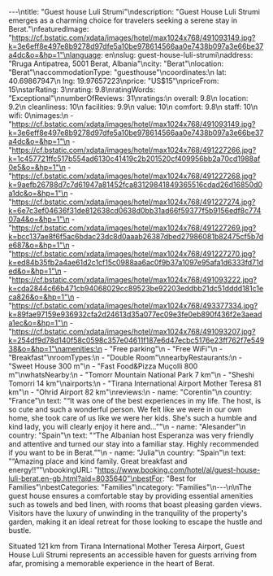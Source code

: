 ---\ntitle: "Guest house Luli Strumi"\ndescription: "Guest House Luli Strumi emerges as a charming choice for travelers seeking a serene stay in Berat."\nfeaturedImage: "https://cf.bstatic.com/xdata/images/hotel/max1024x768/491093149.jpg?k=3e6eff8e497e8b9278d97dfe5a10be978614566aa0e7438b097a3e66be37a4dc&o=&hp=1"\nlanguage: en\nslug: guest-house-luli-strumi\naddress: "Rruga Antipatrea, 5001 Berat, Albania"\ncity: "Berat"\nlocation: "Berat"\naccommodationType: "guesthouse"\ncoordinates:\n  lat: 40.69867947\n  lng: 19.97657223\nprice: "US$15"\npriceFrom: 15\nstarRating: 3\nrating: 9.8\nratingWords: "Exceptional"\nnumberOfReviews: 31\nratings:\n  overall: 9.8\n  location: 9.2\n  cleanliness: 10\n  facilities: 9.9\n  value: 10\n  comfort: 9.8\n  staff: 10\n  wifi: 0\nimages:\n  - "https://cf.bstatic.com/xdata/images/hotel/max1024x768/491093149.jpg?k=3e6eff8e497e8b9278d97dfe5a10be978614566aa0e7438b097a3e66be37a4dc&o=&hp=1"\n  - "https://cf.bstatic.com/xdata/images/hotel/max1024x768/491227266.jpg?k=1c457721ffc517b554ad6130c41419c2b201520cf409956bb2a70cd1988af0e5&o=&hp=1"\n  - "https://cf.bstatic.com/xdata/images/hotel/max1024x768/491227268.jpg?k=9aefb26788d7c7d61947a81452fca83129841849365516cdad26d16850d0a1dc&o=&hp=1"\n  - "https://cf.bstatic.com/xdata/images/hotel/max1024x768/491227274.jpg?k=6e7c3ef04636f31de812638cd0638d0bb31ad66f59377f5b9156edf8c77407a4&o=&hp=1"\n  - "https://cf.bstatic.com/xdata/images/hotel/max1024x768/491227269.jpg?k=bcc137ae8f6f5ac6bdac23dc8d0aaab26387dbed27986081b82475cf5b7de687&o=&hp=1"\n  - "https://cf.bstatic.com/xdata/images/hotel/max1024x768/491227270.jpg?k=ed84b35fb2a4ae61d2c1cf15c0988aa6ac0f9b37a1097e95afa1d6333fd71ded&o=&hp=1"\n  - "https://cf.bstatic.com/xdata/images/hotel/max1024x768/491093222.jpg?k=cda2844c66b471cb94068029cc89523be92203eddbb21dc51dddd181c1eca826&o=&hp=1"\n  - "https://cf.bstatic.com/xdata/images/hotel/max1024x768/493377334.jpg?k=89fae97159e936932cfa2d24613d35a077ec09e3fe0eb890f436f2e3aeada1ec&o=&hp=1"\n  - "https://cf.bstatic.com/xdata/images/hotel/max1024x768/491093207.jpg?k=254df9d78d140f58c0598c357e04611f187e6d47ecbc5176e23ff762f7e54938&o=&hp=1"\namenities:\n  - "Free parking"\n  - "Free WiFi"\n  - "Breakfast"\nroomTypes:\n  - "Double Room"\nnearbyRestaurants:\n  - "Sweet House 300 m"\n  - "Fast Food&Pizza Muçolli 800 m"\nwhatsNearby:\n  - "Tomorr Mountain National Park 7 km"\n  - "Sheshi Tomorri 14 km"\nairports:\n  - "Tirana International Airport Mother Teresa 81 km"\n  - "Ohrid Airport 82 km"\nreviews:\n  - name: "Corentin"\n    country: "France"\n    text: "“It was one of the best experiences in my life. The host, is so cute and such a wonderful person. We felt like we were in our own home, she took care of us like we were her kids. She's such a humble and kind lady, you will clearly enjoy it here and...”"\n  - name: "Alesander"\n    country: "Spain"\n    text: "“The Albanian host Esperanza was very friendly and attentive and turned our stay into a familiar stay.
Highly recommended if you want to be in Berat.”"\n  - name: "Julia"\n    country: "Spain"\n    text: "“Amazing place and kind family. Great breakfast and energy!!”"\nbookingURL: "https://www.booking.com/hotel/al/guest-house-luli-berat.en-gb.html?aid=8035640"\nbestFor: "Best for Families"\nbestCategories: "Families"\ncategory: "Families"\n---\n\nThe guest house ensures a comfortable stay by providing essential amenities such as towels and bed linen, with rooms that boast pleasing garden views. Visitors have the luxury of unwinding in the tranquility of the property's garden, making it an ideal retreat for those looking to escape the hustle and bustle.

Situated 121 km from Tirana International Mother Teresa Airport, Guest House Luli Strumi represents an accessible haven for guests arriving from afar, promising a memorable experience in the heart of Berat.